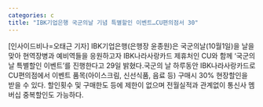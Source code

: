 ```yaml
---
categories: c
title: "IBK기업은행 국군의날 기념 특별할인 이벤트…CU편의점서 30"
---
```

[인사이드비나=오태근 기자] IBK기업은행(은행장 윤종원)은 국군의날(10월1일)을 날을 맞아 현역장병과 예비역들을 응원하고자 IBK나라사랑카드 제휴처인 CU와 함께 ‘국군의날 특별할인 이벤트’를 진행한다고 29일 밝혔다.국군의 날 하루동안 IBK나라사랑카드로 CU편의점에서 이벤트 품목(아이스크림, 신선식품, 음료 등) 구매시 30% 현장할인을 받을 수 있다. 할인횟수 및 구매한도 등에 제한이 없으며 전월실적과 관계없이 통신사 멤버십 중복할인도 가능하다.